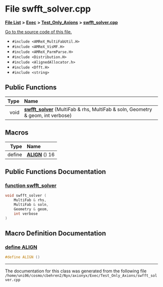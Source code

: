 
# File swfft\_solver.cpp


[**File List**](files.md) **>** [**Exec**](dir_43a12cefb7942b6f49b5b628aafd3192.md) **>** [**Test\_Only\_Axions**](dir_eb24725df855cf6c732a19e4912f662a.md) **>** [**swfft\_solver.cpp**](swfft__solver_8cpp.md)

[Go to the source code of this file.](swfft__solver_8cpp_source.md)



* `#include <AMReX_MultiFabUtil.H>`
* `#include <AMReX_VisMF.H>`
* `#include <AMReX_ParmParse.H>`
* `#include <Distribution.H>`
* `#include <AlignedAllocator.h>`
* `#include <Dfft.H>`
* `#include <string>`















## Public Functions

| Type | Name |
| ---: | :--- |
|  void | [**swfft\_solver**](swfft__solver_8cpp.md#function-swfft-solver) (MultiFab & rhs, MultiFab & soln, Geometry & geom, int verbose) <br> |







## Macros

| Type | Name |
| ---: | :--- |
| define  | [**ALIGN**](swfft__solver_8cpp.md#define-align)  () 16<br> |

## Public Functions Documentation


### <a href="#function-swfft-solver" id="function-swfft-solver">function swfft\_solver </a>


```cpp
void swfft_solver (
    MultiFab & rhs,
    MultiFab & soln,
    Geometry & geom,
    int verbose
) 
```

## Macro Definition Documentation



### <a href="#define-align" id="define-align">define ALIGN </a>


```cpp
#define ALIGN () 
```



------------------------------
The documentation for this class was generated from the following file `/home/uni06/cosmo/cbehren2/Nyx/axionyx/Exec/Test_Only_Axions/swfft_solver.cpp`